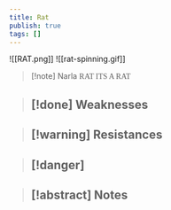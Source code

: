 ```yaml
---
title: Rat
publish: true
tags: []
---
```

![[RAT.png]]
![[rat-spinning.gif]]
> [!note] Narla
> <span style="font-family: 'Lucida Handwriting'; font-optical-sizing: auto; font-style: normal; word-break: break-word;">RAT ITS A RAT<span/>

> [!done] Weaknesses
> - 

> [!warning] Resistances
> - 

> [!danger]
> - 

> [!abstract] Notes
> - 